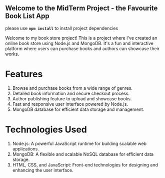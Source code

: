 

## Welcome to the MidTerm Project - the Favourite Book List App

please use **`npm install`** to install project dependencies

Welcome to my book store project! This is a  project where I've created an online book store using Node.js and MongoDB. It's a fun and interactive platform where users can purchase books and authors can showcase their works.

# Features

1. Browse and purchase books from a wide range of genres.
2. Detailed book information and secure checkout process.
3. Author publishing feature to upload and showcase books.
4. Fast and responsive user interface powered by Node.js.
5. MongoDB database for efficient data storage and management.

# Technologies Used

1. Node.js: A powerful JavaScript runtime for building scalable web applications.
2. MongoDB: A flexible and scalable NoSQL database for efficient data storage.
3. HTML, CSS, and JavaScript: Front-end technologies for designing and enhancing the user interface.
